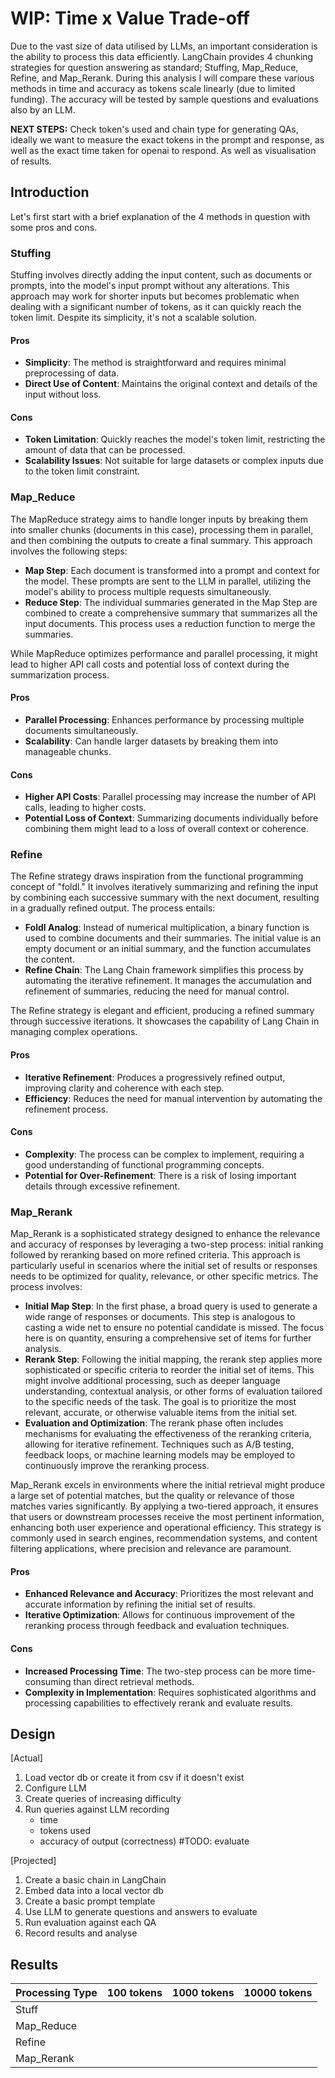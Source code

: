 # WIP: Time x Value Trade-off

Due to the vast size of data utilised by LLMs, an important consideration is the ability to process this data efficiently. LangChain provides 4 chunking strategies for question answering as standard; Stuffing, Map_Reduce, Refine, and Map_Rerank. During this analysis I will compare these various methods in time and accuracy as tokens scale linearly (due to limited funding). The accuracy will be tested by sample questions and evaluations also by an LLM.

**NEXT STEPS:** Check token's used and chain type for generating QAs, ideally we want to measure the exact tokens in the prompt and response, as well as the exact time taken for openai to respond. As well as visualisation of results.

## Introduction
Let's first start with a brief explanation of the 4 methods in question with some pros and cons.

### Stuffing

Stuffing involves directly adding the input content, such as documents or prompts, into the model's input prompt without any alterations. This approach may work for shorter inputs but becomes problematic when dealing with a significant number of tokens, as it can quickly reach the token limit. Despite its simplicity, it's not a scalable solution.

#### Pros
- **Simplicity**: The method is straightforward and requires minimal preprocessing of data.
- **Direct Use of Content**: Maintains the original context and details of the input without loss.

#### Cons
- **Token Limitation**: Quickly reaches the model's token limit, restricting the amount of data that can be processed.
- **Scalability Issues**: Not suitable for large datasets or complex inputs due to the token limit constraint.

### Map_Reduce

The MapReduce strategy aims to handle longer inputs by breaking them into smaller chunks (documents in this case), processing them in parallel, and then combining the outputs to create a final summary. This approach involves the following steps:

- **Map Step**: Each document is transformed into a prompt and context for the model. These prompts are sent to the LLM in parallel, utilizing the model's ability to process multiple requests simultaneously.
- **Reduce Step**: The individual summaries generated in the Map Step are combined to create a comprehensive summary that summarizes all the input documents. This process uses a reduction function to merge the summaries.

While MapReduce optimizes performance and parallel processing, it might lead to higher API call costs and potential loss of context during the summarization process.

#### Pros
- **Parallel Processing**: Enhances performance by processing multiple documents simultaneously.
- **Scalability**: Can handle larger datasets by breaking them into manageable chunks.

#### Cons
- **Higher API Costs**: Parallel processing may increase the number of API calls, leading to higher costs.
- **Potential Loss of Context**: Summarizing documents individually before combining them might lead to a loss of overall context or coherence.

### Refine

The Refine strategy draws inspiration from the functional programming concept of "foldl." It involves iteratively summarizing and refining the input by combining each successive summary with the next document, resulting in a gradually refined output. The process entails:

- **Foldl Analog**: Instead of numerical multiplication, a binary function is used to combine documents and their summaries. The initial value is an empty document or an initial summary, and the function accumulates the content.
- **Refine Chain**: The Lang Chain framework simplifies this process by automating the iterative refinement. It manages the accumulation and refinement of summaries, reducing the need for manual control.

The Refine strategy is elegant and efficient, producing a refined summary through successive iterations. It showcases the capability of Lang Chain in managing complex operations.

#### Pros
- **Iterative Refinement**: Produces a progressively refined output, improving clarity and coherence with each step.
- **Efficiency**: Reduces the need for manual intervention by automating the refinement process.

#### Cons
- **Complexity**: The process can be complex to implement, requiring a good understanding of functional programming concepts.
- **Potential for Over-Refinement**: There is a risk of losing important details through excessive refinement.

### Map_Rerank

Map_Rerank is a sophisticated strategy designed to enhance the relevance and accuracy of responses by leveraging a two-step process: initial ranking followed by reranking based on more refined criteria. This approach is particularly useful in scenarios where the initial set of results or responses needs to be optimized for quality, relevance, or other specific metrics. The process involves:

- **Initial Map Step**: In the first phase, a broad query is used to generate a wide range of responses or documents. This step is analogous to casting a wide net to ensure no potential candidate is missed. The focus here is on quantity, ensuring a comprehensive set of items for further analysis.
- **Rerank Step**: Following the initial mapping, the rerank step applies more sophisticated or specific criteria to reorder the initial set of items. This might involve additional processing, such as deeper language understanding, contextual analysis, or other forms of evaluation tailored to the specific needs of the task. The goal is to prioritize the most relevant, accurate, or otherwise valuable items from the initial set.
- **Evaluation and Optimization**: The rerank phase often includes mechanisms for evaluating the effectiveness of the reranking criteria, allowing for iterative refinement. Techniques such as A/B testing, feedback loops, or machine learning models may be employed to continuously improve the reranking process.

Map_Rerank excels in environments where the initial retrieval might produce a large set of potential matches, but the quality or relevance of those matches varies significantly. By applying a two-tiered approach, it ensures that users or downstream processes receive the most pertinent information, enhancing both user experience and operational efficiency. This strategy is commonly used in search engines, recommendation systems, and content filtering applications, where precision and relevance are paramount.

#### Pros
- **Enhanced Relevance and Accuracy**: Prioritizes the most relevant and accurate information by refining the initial set of results.
- **Iterative Optimization**: Allows for continuous improvement of the reranking process through feedback and evaluation techniques.

#### Cons
- **Increased Processing Time**: The two-step process can be more time-consuming than direct retrieval methods.
- **Complexity in Implementation**: Requires sophisticated algorithms and processing capabilities to effectively rerank and evaluate results.

## Design

[Actual]
1. Load vector db or create it from csv if it doesn't exist
2. Configure LLM
3. Create queries of increasing difficulty
4. Run queries against LLM recording
    - time
    - tokens used
    - accuracy of output (correctness) #TODO: evaluate

 [Projected]
1. Create a basic chain in LangChain
2. Embed data into a local vector db
3. Create a basic prompt template 
4. Use LLM to generate questions and answers to evaluate
5. Run evaluation against each QA
6. Record results and analyse

## Results

| Processing Type | 100 tokens | 1000 tokens | 10000 tokens |
| --------------- | ---------- | ----------- | ------------ |
| Stuff           ||||
| Map_Reduce      ||||
| Refine          ||||
| Map_Rerank      ||||
